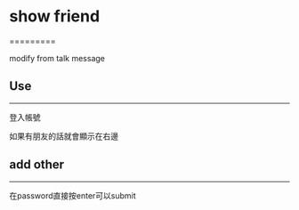 # show friend

=========

modify from talk message

## Use

---------

登入帳號

如果有朋友的話就會顯示在右邊


## add other

--------

在password直接按enter可以submit
